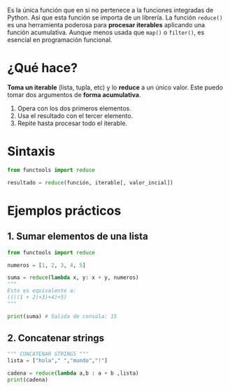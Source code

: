 Es la única función que en sí no pertenece a la funciones integradas de Python. Así que esta función se importa de un librería. 
La función `reduce()` es una herramienta poderosa para **procesar iterables** aplicando una función acumulativa. Aunque menos usada que `map()` o `filter()`, es esencial en programación funcional.
# ¿Qué hace?
**Toma un iterable** (lista, tupla, etc) y lo **reduce** a un único valor. Este puedo tomar dos argumentos de **forma acumulativa**. 
1. Opera con los dos primeros elementos.
2. Usa el resultado con el tercer elemento.
3. Repite hasta procesar todo el iterable.
# Sintaxis 
``` python
from functools import reduce

resultado = reduce(función, iterable[, valor_incial])
```
# Ejemplos prácticos
## 1. Sumar elementos de una lista 
``` python
from functools import reduce

numeros = [1, 2, 3, 4, 5]

suma = reduce(lambda x, y: x + y, numeros)
"""
Esto es equivalente a: 
((((1 + 2)+3)+4)+5)
"""

print(suma) # Salida de consola: 15
```
## 2. Concatenar strings 
``` python
""" CONCATENAR STRINGS """
lista = ["hola"," ","mundo","!"]

cadena = reduce(lambda a,b : a + b ,lista)
print(cadena)
```
